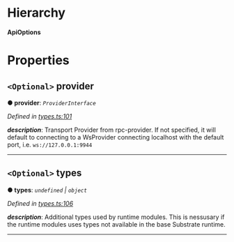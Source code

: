 

# Hierarchy

**ApiOptions**

# Properties

<a id="provider"></a>

## `<Optional>` provider

**● provider**: *`ProviderInterface`*

*Defined in [types.ts:101](https://github.com/polkadot-js/api/blob/8341538/packages/api/src/types.ts#L101)*

*__description__*: Transport Provider from rpc-provider. If not specified, it will default to connecting to a WsProvider connecting localhost with the default port, i.e. `ws://127.0.0.1:9944`

___
<a id="types"></a>

## `<Optional>` types

**● types**: *`undefined` | `object`*

*Defined in [types.ts:106](https://github.com/polkadot-js/api/blob/8341538/packages/api/src/types.ts#L106)*

*__description__*: Additional types used by runtime modules. This is nessusary if the runtime modules uses types not available in the base Substrate runtime.

___


